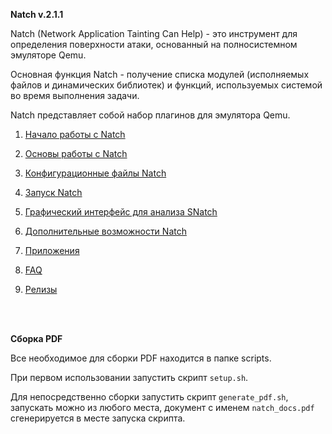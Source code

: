 
**Natch v.2.1.1**

Natch (Network Application Tainting Can Help) - это инструмент для определения поверхности атаки, основанный на полносистемном эмуляторе Qemu.

Основная функция Natch - получение списка модулей (исполняемых файлов и динамических библиотек) и функций, используемых системой во время выполнения задачи.

Natch представляет собой набор плагинов для эмулятора Qemu.


1. [Начало работы с Natch](1_quickstart.md)

1. [Основы работы с Natch](2_natch_begin.md)

1. [Конфигурационные файлы Natch](3_configs.md)

1. [Запуск Natch](4_launch.md)

1. [Графический интерфейс для анализа SNatch](5_snatch_docs.md)

1. [Дополнительные возможности Natch](6_additional.md)

1. [Приложения](7_appendix.md)

1. [FAQ](1_quickstart.md#faq)

1. [Релизы](7_appendix.md#app_releases)


<br><br>

**Сборка PDF**

Все необходимое для сборки PDF находится в папке scripts.

При первом использовании запустить скрипт `setup.sh`.

Для непосредственно сборки запустить скрипт `generate_pdf.sh`, запускать можно из любого места, документ с именем `natch_docs.pdf` сгенерируется в месте запуска скрипта.


